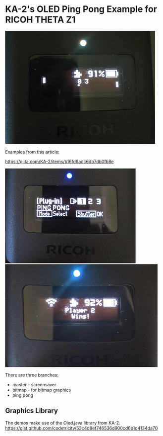 # KA-2's OLED Ping Pong Example for RICOH THETA Z1

![ping pong play](images/ping-pong-1.png)

Examples from this article:

https://qiita.com/KA-2/items/b16fd6adc6db7db0fb8e

![ping pong play](images/ping-pong-2.png)
![ping pong play](images/ping-pong-3.png)



There are three branches:

* master - screensaver
* bitmap - for bitmap graphics
* ping pong

## Graphics Library

The demos make use of the Oled.java library from KA-2.
https://gist.github.com/codetricity/53c4d8ef746536d900cd6b1d4134da70


